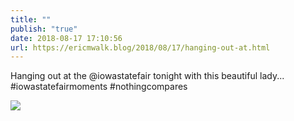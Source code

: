 ```yaml
---
title: ""
publish: "true"
date: 2018-08-17 17:10:56
url: https://ericmwalk.blog/2018/08/17/hanging-out-at.html
---
```


Hanging out at the @iowastatefair tonight with this beautiful lady... #iowastatefairmoments #nothingcompares

![](https://ericmwalk.blog/uploads/2022/f5daec2780.jpg)